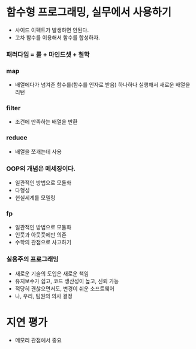 # 함수형 프로그래밍, 실무에서 사용하기

- 사이드 이펙트가 발생하면 안된다.
- 고차 함수를 이용해서 함수를 합성하자.

### 패러다임 = 룰 + 마인드셋 + 철학

### map

- 배열에다가 넘겨준 함수를(함수를 인자로 받음) 하나하나 실행해서 새로운 배열을 리턴

### filter

- 조건에 만족하는 배열을 반환

### reduce

- 배열을 쪼개는데 사용

### OOP의 개념은 메세징이다.

- 일관적인 방법으로 모듈화
- 다형성
- 현실세계를 모델링

### fp

- 일관적인 방법으로 모듈화
- 인풋과 아웃풋에만 의존
- 수학의 관점으로 사고하기

### 실용주의 프로그래밍

- 새로운 기술의 도입은 새로운 책임
- 유지보수가 쉽고, 코드 생산성이 높고, 신뢰 가능
- 적당히 괜찮으면서도, 변경이 쉬운 소프트웨어
- 나, 우리, 팀원의 의사 결정

# 지연 평가

- 메모리 관점에서 중요
